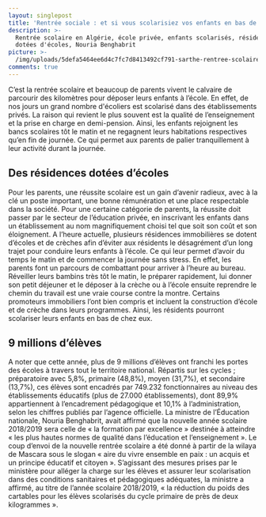 ```yaml
---
layout: singlepost
title: 'Rentrée sociale : et si vous scolarisiez vos enfants en bas de chez vous ?'
description: >-
  Rentrée scolaire en Algérie, école privée, enfants scolarisés, résidences
  dotées d'écoles, Nouria Benghabrit
picture: >-
  /img/uploads/5defa5464ee6d4c7fc7d8413492cf791-sarthe-rentree-scolaire-derniers-ajustements-dans-les-ecoles.jpg
comments: true
---
```

C’est la rentrée scolaire et beaucoup de parents vivent le calvaire de parcourir des kilomètres  pour déposer leurs enfants à l’école. En effet, de nos jours un grand nombre d'écoliers est scolarisé dans des établissements privés. La raison qui revient le plus souvent est la qualité de l’enseignement et la prise en charge en demi-pension. Ainsi, les enfants  rejoignent les bancs scolaires tôt le matin et ne regagnent  leurs habitations respectives qu’en fin de journée. Ce qui permet aux  parents de  palier tranquillement à leur activité durant  la journée.

 

## Des résidences dotées d’écoles

Pour les parents, une réussite scolaire est un gain d’avenir radieux, avec à la clé un poste important, une bonne rémunération et une place respectable dans la société. Pour une certaine catégorie de parents, la réussite doit passer par le secteur de l’éducation privée, en inscrivant les enfants dans un établissement au nom magnifiquement choisi tel que soit son coût et son éloignement. A l’heure actuelle, plusieurs résidences immobilières se dotent d’écoles et de  crèches afin d’éviter aux résidents le désagrément d’un long trajet pour conduire leurs enfants à l’école. Ce qui leur permet d’avoir du temps le matin et de commencer la journée sans  stress.   En effet, les parents font un parcours de combattant pour arriver à l’heure au bureau. Réveiller leurs bambins très tôt le matin, le préparer rapidement, lui donner son petit déjeuner  et  le déposer à la crèche ou à l’école ensuite reprendre le chemin du travail est une vraie course contre  la montre.   Certains promoteurs immobiliers l’ont bien compris  et incluent la construction d’école et de crèche dans leurs programmes. Ainsi, les résidents pourront  scolariser leurs enfants en bas de chez eux.

 

## 9 millions d’élèves



A noter que cette année, plus de 9 millions d’élèves ont franchi  les portes des écoles à travers tout le territoire national. Répartis sur les cycles ; préparatoire avec 5,8%, primaire (48,8%), moyen (31,7%), et secondaire (13,7%), ces élèves sont encadrés par 749.232 fonctionnaires au niveau des établissements éducatifs (plus de 27.000 établissements), dont 89,9% appartiennent à l’encadrement pédagogique et 10,1% à l’administration, selon les chiffres publiés par l’agence officielle. La ministre de l’Éducation nationale, Nouria Benghabrit, avait affirmé que la nouvelle année scolaire 2018/2019 sera celle de « la formation par excellence » destinée à atteindre « les plus hautes normes de qualité dans l’éducation et l’enseignement ». Le coup d’envoi de la nouvelle rentrée scolaire a été donné à partir de la wilaya de Mascara sous le slogan « aire du vivre ensemble en paix : un acquis et un principe éducatif et citoyen ». S’agissant des mesures prises par le ministère pour alléger la charge sur les élèves et assurer leur scolarisation dans des conditions sanitaires et pédagogiques adéquates, la ministre a affirmé, au titre de l’année scolaire 2018/2019, « la réduction du poids des cartables pour les élèves scolarisés du cycle primaire de près de deux kilogrammes ».
